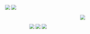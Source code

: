 <p align="center">

![](https://files.catbox.moe/14p5pj.png‎) ![](https://files.catbox.moe/xpxfv8.gif)
</p>

<p align="center">

 <img src="https://files.catbox.moe/oqz7yo.png"/>
</p>


<p align="center">

‎ ‎ ‎ ‎ ‎ ‎ ‎ ‎ ‎‎ ‎ ‎ ‎  ‎ ‎ ‎ ‎  ‎  ‎ ‎ ‎  [![](https://files.catbox.moe/c3pajm.png)](https://rentry.co/tilekid)  [![](https://files.catbox.moe/9daq4l.png)](https://retrospring.net/@chibana)  [![](https://files.catbox.moe/e68vr0.png)](https://mio.atabook.org) 
</p>



